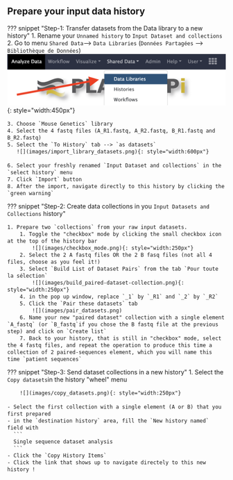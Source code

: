 ## Prepare your input data history

??? snippet "Step-1: Transfer datasets from the Data library to a new history"
    1. Rename your `Unnamed history` to
    ```
    Input Dataset and collections
    ```
    2. Go to menu `Shared Data`--> `Data Libraries` (`Données Partagées` --> `Bibliothèque de Données`)
       ![](images/import_data.png){: style="width:450px"}
    
    3. Choose `Mouse Genetics` library
    4. Select the 4 fastq files (A_R1.fastq, A_R2.fastq, B_R1.fastq and B_R2.fastq)
    5. Select the `To History` tab --> `as datasets`
       ![](images/import_library_datasets.png){: style="width:600px"}
    
    6. Select your freshly renamed `Input Dataset and collections` in the `select history` menu
    7. Click `Import` button
    8. After the import, navigate directly to this history by clicking the `green warning`

??? snippet "Step-2: Create data collections in you `Input Datasets and Collections` history"
    
    1. Prepare two `collections` from your raw input datasets.
        1. Toggle the "checkbox" mode by clicking the small checkbox icon at the top of the history bar
            ![](images/checkbox_mode.png){: style="width:250px"}
        2. Select the 2 A fastq files OR the 2 B fasq files (not all 4 files, choose as you feel it!)
        3. Select `Build List of Dataset Pairs` from the tab `Pour toute la sélection`
            ![](images/build_paired-dataset-collection.png){: style="width:250px"}
        4. in the pop up window, replace `_1` by `_R1` and `_2` by `_R2`
        5. Click the `Pair these datasets` tab
            ![](images/pair_datasets.png)
        6. Name your new "paired dataset" collection with a single element `A_fastq` (or `B_fastq`if you chose the B fastq file at the previous step) and click on `Create list`
        7. Back to your history, that is still in "checkbox" mode, select the 4 fastq files, and repeat the operation to produce this time a collection of 2 paired-sequences element, which you will name this time `patient sequences`

??? snippet "Step-3: Send dataset collections in a new history"
    1. Select the `Copy datasets`in the history "wheel" menu 
        
        ![](images/copy_datasets.png){: style="width:250px"}
        
    - Select the first collection with a single element (A or B) that you first prepared
    - in the `destination history` area, fill the `New history named` field with
      ```
      Single sequence dataset analysis
      ```
    - Click the `Copy History Items`
    - Click the link that shows up to navigate directely to this new history !
